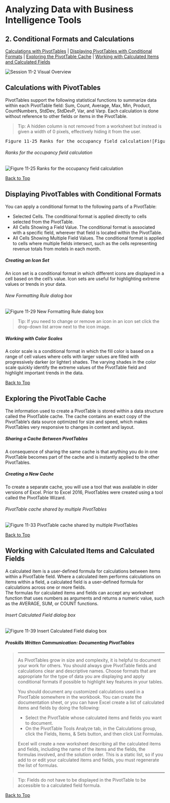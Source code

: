 # Analyzing Data with Business Intelligence Tools
[](#top)
## 2. Conditional Formats and Calculations
[Calculations with PivotTables](#calculations-with-pivottables) |
[Displaying PivotTables with Conditional Formats](#displaying-pivottables-with-conditional-formats) |
[Exploring the PivotTable Cache](#exploring-the-pivottable-cache) |
[Working with Calculated Items and Calculated Fields](#working-with-calculated-items-and-calculated-fields)

![Session 11-2 Visual Overview](../images/modules/M11/Session%2011-2.png)  

## [](#calculations-with-pivottables)Calculations with PivotTables

PivotTables support the following statistical functions to summarize data within each PivotTable field: Sum, Count, Average, Max, Min, Product, CountNumbers, StdDev, StdDevP, Var, and Varp. Each calculation is done without reference to other fields or items in the PivotTable.

> Tip: A hidden column is not removed from a worksheet but instead is given a width of 0 pixels, effectively hiding it from the user.

<pre style="margin: 1em 0px;">Figure 11-25 Ranks for the occupancy field calculation![Figure 11-25.png](https://canvas.sbcc.edu/courses/33499/files/14511498/download)</pre>
###### Ranks for the occupancy field calculation
![Figure 11-25 Ranks for the occupancy field calculation](../images/modules/M11/Figure%2011-25.png)

[Back to Top](#top)
## [](#displaying-pivottables-with-conditional-formats)Displaying PivotTables with Conditional Formats

You can apply a conditional format to the following parts of a PivotTable:

*   Selected Cells. The conditional format is applied directly to cells selected from the PivotTable.
*   All Cells Showing a Field Value. The conditional format is associated with a specific field, wherever that field is located within the PivotTable.
*   All Cells Showing Multiple Field Values. The conditional format is applied to cells where multiple fields intersect, such as the cells representing revenue totals from motels in each month.

##### Creating an Icon Set

An icon set is a conditional format in which different icons are displayed in a cell based on the cell’s value. Icon sets are useful for highlighting extreme values or trends in your data.

###### New Formatting Rule dialog box
![Figure 11-29 New Formatting Rule dialog box](../images/modules/M11/Figure%2011-29.png)

> Tip: If you need to change or remove an icon in an icon set click the drop-down list arrow next to the icon image.

##### Working with Color Scales

A color scale is a conditional format in which the fill color is based on a range of cell values where cells with larger values are filled with progressively darker (or lighter) shades. The varying shades in the color scale quickly identify the extreme values of the PivotTable field and highlight important trends in the data.

[Back to Top](#top)
## [](#exploring-the-pivottable-cache)Exploring the PivotTable Cache

The information used to create a PivotTable is stored within a data structure called the PivotTable cache. The cache contains an exact copy of the PivotTable’s data source optimized for size and speed, which makes PivotTables very responsive to changes in content and layout.

##### Sharing a Cache Between PivotTables

A consequence of sharing the same cache is that anything you do in one PivotTable becomes part of the cache and is instantly applied to the other PivotTables.

##### Creating a New Cache

To create a separate cache, you will use a tool that was available in older versions of Excel. Prior to Excel 2016, PivotTables were created using a tool called the PivotTable Wizard.

###### PivotTable cache shared by multiple PivotTables
![Figure 11-33 PivotTable cache shared by multiple PivotTables](../images/modules/M11/Figure%2011-33.png)

[Back to Top](#top)
## [](#working-with-calculated-items-and-calculated-fields)Working with Calculated Items and Calculated Fields

A calculated item is a user-defined formula for calculations between items within a PivotTable field. Where a calculated item performs calculations on items within a field, a calculated field is a user-defined formula for calculations across one or more fields.  
The formulas for calculated items and fields can accept any worksheet function that uses numbers as arguments and returns a numeric value, such as the AVERAGE, SUM, or COUNT functions.

###### Insert Calculated Field dialog box
![Figure 11-39 Insert Calculated Field dialog box](../images/modules/M11/Figure%2011-39.png)

##### Proskills Written Communication: _Documenting PivotTables_

><hr>As PivotTables grow in size and complexity, it is helpful to document your work for others. You should always give PivotTable fields and calculations clear and descriptive names. Choose formats that are appropriate for the type of data you are displaying and apply conditional formats if possible to highlight key features in your tables.
>
>You should document any customized calculations used in a PivotTable somewhere in the workbook. You can create the documentation sheet, or you can have Excel create a list of calculated items and fields by doing the following:
>
> * Select the PivotTable whose calculated items and fields you want to document.
> * On the PivotTable Tools Analyze tab, in the Calculations group, click the Fields, Items, & Sets button, and then click List Formulas.
>
> Excel will create a new worksheet describing all the calculated items and fields, including the name of the items and the fields, the formulas involved, and the solution order. This is a static list, so if you add to or edit your calculated items and fields, you must regenerate the list of formulas. 
><hr>

> Tip: Fields do not have to be displayed in the PivotTable to be accessible to a calculated field formula. 

[Back to Top](#top)
